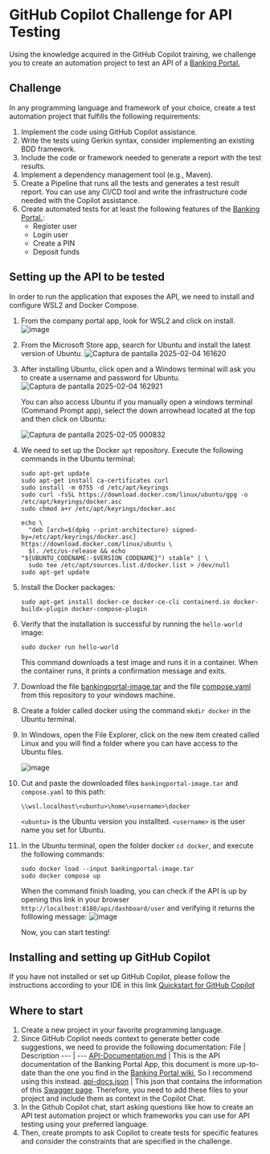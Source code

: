 # GitHub Copilot Challenge for API Testing
Using the knowledge acquired in the GitHub Copilot training, we challenge you to create an automation project to test an API of a [Banking Portal.](https://github.com/abhi9720/BankingPortal-API)

## Challenge
In any programming language and framework of your choice, create a test automation project that fulfills the following requirements:
1. Implement the code using GitHub Copilot assistance.
2. Write the tests using Gerkin syntax, consider implementing an existing BDD framework.
3. Include the code or framework needed to generate a report with the test results.
4. Implement a dependency management tool (e.g., Maven).
5. Create a Pipeline that runs all the tests and generates a test result report. You can use any CI/CD tool and write the infrastructure code needed with the Copilot assistance.
6. Create automated tests for at least the following features of the [Banking Portal.](https://github.com/abhi9720/BankingPortal-API):
    - Register user
    - Login user
    - Create a PIN
    - Deposit funds

## Setting up the API to be tested
In order to run the application that exposes the API, we need to install and configure WSL2 and Docker Compose.

1. From the company portal app, look for WSL2 and click on install.
   ![image](https://github.com/user-attachments/assets/d7602fae-6acf-4fee-a66d-d86b0d4c12d9)

2. From the Microsoft Store app, search for Ubuntu and install the latest version of Ubuntu.
   ![Captura de pantalla 2025-02-04 161620](https://github.com/user-attachments/assets/14bddde0-ada4-4dbc-99c3-9d962e9e9051)

3. After installing Ubuntu, click open and a Windows terminal will ask you to create a username and password for Ubuntu.
   ![Captura de pantalla 2025-02-04 162921](https://github.com/user-attachments/assets/08171a3f-11cf-4fe7-8bfa-5310ce6990df)

   You can also access Ubuntu if you manually open a windows terminal (Command Prompt app), select the down arrowhead located at the top and then click on Ubuntu:
   
   ![Captura de pantalla 2025-02-05 000832](https://github.com/user-attachments/assets/9d6010a9-4bfb-46d3-90ee-ffab703c798f)

4. We need to set up the Docker `apt` repository. Execute the following commands in the Ubuntu terminal:
    
    ```
    sudo apt-get update
    sudo apt-get install ca-certificates curl
    sudo install -m 0755 -d /etc/apt/keyrings
    sudo curl -fsSL https://download.docker.com/linux/ubuntu/gpg -o /etc/apt/keyrings/docker.asc
    sudo chmod a+r /etc/apt/keyrings/docker.asc
    
    echo \
      "deb [arch=$(dpkg --print-architecture) signed-by=/etc/apt/keyrings/docker.asc] https://download.docker.com/linux/ubuntu \
      $(. /etc/os-release && echo "${UBUNTU_CODENAME:-$VERSION_CODENAME}") stable" | \
      sudo tee /etc/apt/sources.list.d/docker.list > /dev/null
    sudo apt-get update
    ```

5. Install the Docker packages:

    ```
    sudo apt-get install docker-ce docker-ce-cli containerd.io docker-buildx-plugin docker-compose-plugin
    ```

6. Verify that the installation is successful by running the `hello-world` image:
    ```
    sudo docker run hello-world
    ```
    This command downloads a test image and runs it in a container. When the container runs, it prints a confirmation message and exits.

7. Download the file [bankingportal-image.tar](https://drive.google.com/file/d/1H-BYg3uof64wqhVMdfoGY5figad0BIV4/view?usp=sharing) and the file [compose.yaml](compose.yaml) from this repository to your windows machine.

8. Create a folder called docker using the command `mkdir docker` in the Ubuntu terminal.
   
9. In Windows, open the File Explorer, click on the new item created called Linux and you will find a folder where you can have access to the Ubuntu files.
    
   ![image](https://github.com/user-attachments/assets/65a5875d-b81a-41db-a312-8b1ee151492a)

11. Cut and paste the downloaded files `bankingportal-image.tar` and `compose.yaml` to this path:
    ```
    \\wsl.localhost\<ubuntu>\home\<username>\docker
    ```
    `<ubuntu>` is the Ubuntu version you installted.
    `<username>` is the user name you set for Ubuntu.

12. In the Ubuntu terminal, open the folder docker `cd docker`, and execute the following commands:
    ```
    sudo docker load --input bankingportal-image.tar
    sudo docker compose up
    ```
    When the command finish loading, you can check if the API is up by opening this link in your browser `http://localhost:8180/api/dashboard/user` and verifying it returns the folllowing message:
    ![image](https://github.com/user-attachments/assets/9cfa0b85-168e-4f62-81de-9627de9bb20e)

    Now, you can start testing!

## Installing and setting up GitHub Copilot
If you have not installed or set up GitHub Copilot, please follow the instructions according to your IDE in this link [Quickstart for GitHub Copilot](https://docs.github.com/en/copilot/quickstart?tool=visualstudio)

## Where to start
1. Create a new project in your favorite programming language.
2. Since GitHub Copilot needs context to generate better code suggestions, we need to provide the following documentation:
   File | Description
   --- | ---
   [API-Documentation.md](API-Documentation.md) | This is the API documentation of the Banking Portal App, this document is more up-to-date than the one you find in the [Banking Portal wiki](https://github.com/abhi9720/BankingPortal-API/wiki), So I recommend using this instead.
   [api-docs.json](api-docs.json) | This json that contains the information of this [Swagger page](http://localhost:8180/swagger-ui/index.html).
Therefore, you need to add these files to your project and include them as context in the Copilot Chat.
4. In the Github Copilot chat, start asking questions like how to create an API test automation project or which frameworks you can use for API testing using your preferred language.
5. Then, create prompts to ask Copilot to create tests for specific features and consider the constraints that are specified in the challenge.
   
